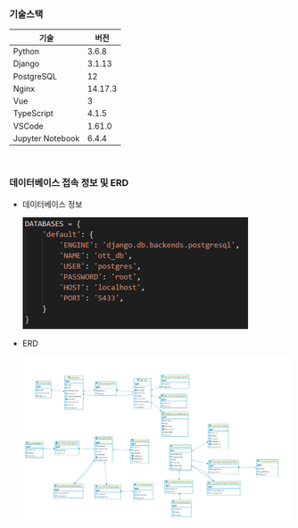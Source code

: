 ### 기술스택

| 기술             | 버전    |
| ---------------- | ------- |
| Python           | 3.6.8   |
| Django           | 3.1.13  |
| PostgreSQL       | 12      |
| Nginx            | 14.17.3 |
| Vue              | 3       |
| TypeScript       | 4.1.5   |
| VSCode           | 1.61.0  |
| Jupyter Notebook | 6.4.4   |

​	

### 데이터베이스 접속 정보 및 ERD

- 데이터베이스 정보

  ![image-20211014181740814](포팅메뉴얼.assets/image-20211014181740814.png)



- ERD

  ![image-20211014181735468](포팅메뉴얼.assets/image-20211014181735468.png)


